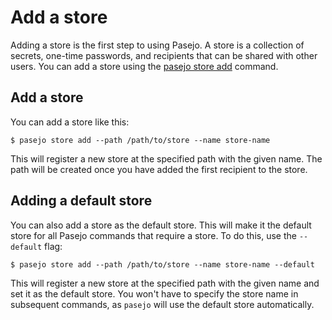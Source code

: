 # Add a store

Adding a store is the first step to using Pasejo. A store is a collection of secrets, one-time passwords, and recipients that can be shared with other users. You can add a store using the [pasejo store add](../commands/pasejo-cmd-store.md) command.

## Add a store

You can add a store like this:

```shell
$ pasejo store add --path /path/to/store --name store-name
```

This will register a new store at the specified path with the given name. The path will be created once you have added the first recipient to the store.

## Adding a default store

You can also add a store as the default store. This will make it the default store for all Pasejo commands that require a store. To do this, use the `--default` flag:

```shell
$ pasejo store add --path /path/to/store --name store-name --default
```

This will register a new store at the specified path with the given name and set it as the default store. You won't have to specify the store name in subsequent commands, as `pasejo` will use the default store automatically.
